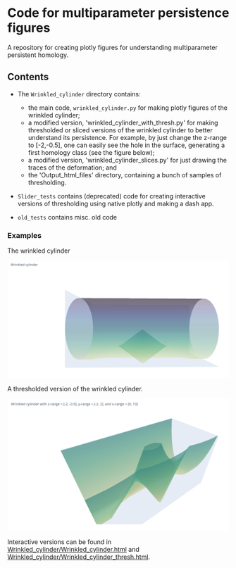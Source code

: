 # Code for multiparameter persistence figures

A repository for creating plotly figures for understanding
multiparameter persistent homology. 

## Contents 
* The `Wrinkled_cylinder` directory contains:
  - the main code, `wrinkled_cylinder.py` for making plotly figures of the wrinkled cylinder;
  - a modified version, 'wrinkled_cylinder_with_thresh.py' for making thresholded or sliced versions of the wrinkled cylinder to better understand its persistence. For example, by just change the z-range to [-2,-0.5], one can easily see the hole in the surface, generating a first homology class (see the figure below);
  - a modified version, 'wrinkled_cylinder_slices.py' for just drawing the traces of the deformation; and
  - the 'Output_html_files' directory, containing a bunch of samples of thresholding.


* `Slider_tests` contains (deprecated) code for creating interactive versions of thresholding using native plotly and making a dash app.

* `old_tests` contains misc. old code

### Examples

The wrinkled cylinder

![The wrinkled cylinder](./figs/Wrinkled_cylinder.png)

A thresholded version of the wrinkled cylinder.
 
![A thresholded wrinkled cylinder](./figs/thresh.png)

Interactive versions can be found in [Wrinkled_cylinder/Wrinkled_cylinder.html](Wrinkled_cylinder/Wrinkled_cylinder.html) and [Wrinkled_cylinder/Wrinkled_cylinder_thresh.html](Wrinkled_cylinder/Wrinkled_cylinder_thresh.html).

